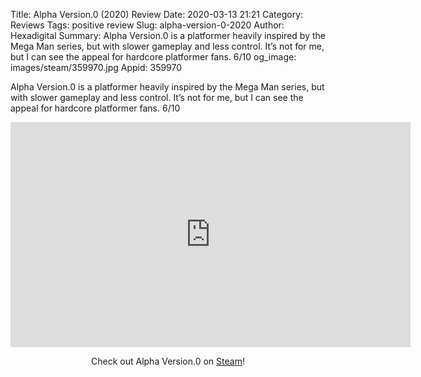 Title: Alpha Version.0 (2020) Review
Date: 2020-03-13 21:21
Category: Reviews
Tags: positive review
Slug: alpha-version-0-2020
Author: Hexadigital
Summary: Alpha Version.0 is a platformer heavily inspired by the Mega Man series, but with slower gameplay and less control. It’s not for me, but I can see the appeal for hardcore platformer fans. 6/10
og_image: images/steam/359970.jpg
Appid: 359970

Alpha Version.0 is a platformer heavily inspired by the Mega Man series, but with slower gameplay and less control. It’s not for me, but I can see the appeal for hardcore platformer fans. 6/10

<center><iframe src="https://www.youtube.com/embed/-dds8SKgnHA?feature=oembed" allow="accelerometer; autoplay; encrypted-media; gyroscope; picture-in-picture" width="640" height="360" frameborder="0"></iframe>

Check out Alpha Version.0 on [Steam](https://store.steampowered.com/app/359970/?curator_clanid=34633900)!</center>

